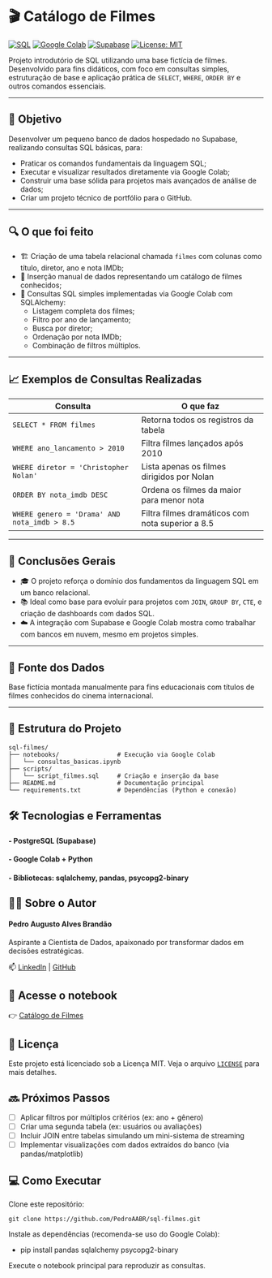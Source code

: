 # 🎬 Catálogo de Filmes

[![SQL](https://img.shields.io/badge/PostgreSQL-SQL-blue?logo=postgresql)](https://www.postgresql.org/)
[![Google Colab](https://img.shields.io/badge/Colab-Notebook-yellow?logo=googlecolab)](https://colab.research.google.com/)
[![Supabase](https://img.shields.io/badge/Supabase-Database-brightgreen?logo=supabase)](https://supabase.com/)
[![License: MIT](https://img.shields.io/badge/license-MIT-green.svg)](LICENSE)

Projeto introdutório de SQL utilizando uma base fictícia de filmes. Desenvolvido para fins didáticos, com foco em consultas simples, estruturação de base e aplicação prática de `SELECT`, `WHERE`, `ORDER BY` e outros comandos essenciais.

---

## 🎯 Objetivo

Desenvolver um pequeno banco de dados hospedado no Supabase, realizando consultas SQL básicas, para:

- Praticar os comandos fundamentais da linguagem SQL;
- Executar e visualizar resultados diretamente via Google Colab;
- Construir uma base sólida para projetos mais avançados de análise de dados;
- Criar um projeto técnico de portfólio para o GitHub.

---

## 🔍 O que foi feito

- 🏗️ Criação de uma tabela relacional chamada `filmes` com colunas como título, diretor, ano e nota IMDb;
- 📝 Inserção manual de dados representando um catálogo de filmes conhecidos;
- 🔎 Consultas SQL simples implementadas via Google Colab com SQLAlchemy:
  - Listagem completa dos filmes;
  - Filtro por ano de lançamento;
  - Busca por diretor;
  - Ordenação por nota IMDb;
  - Combinação de filtros múltiplos.

---

## 📈 Exemplos de Consultas Realizadas

| Consulta                                      | O que faz                                                        |
| -------------------------------------------- | ---------------------------------------------------------------- |
| `SELECT * FROM filmes`                       | Retorna todos os registros da tabela                             |
| `WHERE ano_lancamento > 2010`                | Filtra filmes lançados após 2010                                 |
| `WHERE diretor = 'Christopher Nolan'`        | Lista apenas os filmes dirigidos por Nolan                       |
| `ORDER BY nota_imdb DESC`                    | Ordena os filmes da maior para menor nota                        |
| `WHERE genero = 'Drama' AND nota_imdb > 8.5` | Filtra filmes dramáticos com nota superior a 8.5                 |

---

## 🧠 Conclusões Gerais

- 🎓 O projeto reforça o domínio dos fundamentos da linguagem SQL em um banco relacional.
- 📚 Ideal como base para evoluir para projetos com `JOIN`, `GROUP BY`, `CTE`, e criação de dashboards com dados SQL.
- ☁️ A integração com Supabase e Google Colab mostra como trabalhar com bancos em nuvem, mesmo em projetos simples.

---

## 🔗 Fonte dos Dados

Base fictícia montada manualmente para fins educacionais com títulos de filmes conhecidos do cinema internacional.

---

## 📁 Estrutura do Projeto

```plaintext
sql-filmes/
├── notebooks/                # Execução via Google Colab
│   └── consultas_basicas.ipynb
├── scripts/
│   └── script_filmes.sql     # Criação e inserção da base
├── README.md                 # Documentação principal
└── requirements.txt          # Dependências (Python e conexão)
```

## 🛠️ Tecnologias e Ferramentas
#### - PostgreSQL (Supabase)
#### - Google Colab + Python
#### - Bibliotecas: sqlalchemy, pandas, psycopg2-binary

## 👨‍💻 Sobre o Autor
#### Pedro Augusto Alves Brandão
Aspirante a Cientista de Dados, apaixonado por transformar dados em decisões estratégicas.

📫 [LinkedIn](https://www.linkedin.com/in/pedroaugustoabrandao/) | [GitHub](https://github.com/PedroAABR)

## 📘 Acesse o notebook
👉 [Catálogo de Filmes](https://colab.research.google.com/drive/1W_cGj3n7Rx-YZIDw2tVTtmnrQK50DpbY?usp=sharing)

## 📄 Licença
Este projeto está licenciado sob a Licença MIT. Veja o arquivo [`LICENSE`](./LICENSE) para mais detalhes.

## 🔜 Próximos Passos

- [ ] Aplicar filtros por múltiplos critérios (ex: ano + gênero)
- [ ] Criar uma segunda tabela (ex: usuários ou avaliações)
- [ ] Incluir JOIN entre tabelas simulando um mini-sistema de streaming
- [ ] Implementar visualizações com dados extraídos do banco (via pandas/matplotlib)

## 💻 Como Executar
Clone este repositório:
````
git clone https://github.com/PedroAABR/sql-filmes.git
````
Instale as dependências (recomenda-se uso do Google Colab):

- pip install pandas sqlalchemy psycopg2-binary

Execute o notebook principal para reproduzir as consultas.
